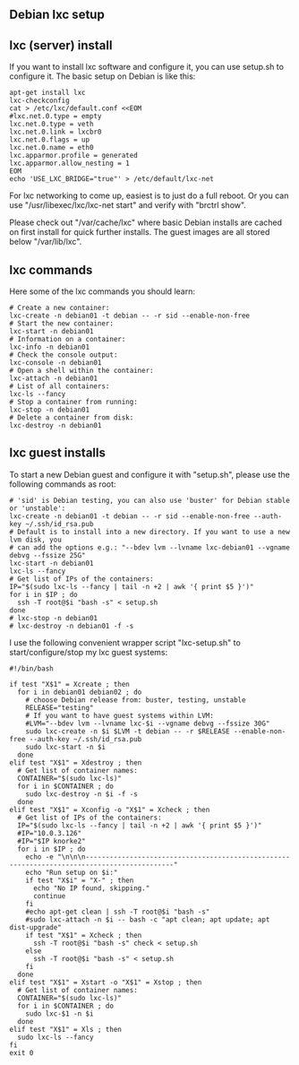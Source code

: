 Debian lxc setup
----------------


lxc (server) install
--------------------

If you want to install lxc software and configure it, you can
use setup.sh to configure it. The basic setup on Debian is like this:

```shell
apt-get install lxc
lxc-checkconfig
cat > /etc/lxc/default.conf <<EOM
#lxc.net.0.type = empty
lxc.net.0.type = veth
lxc.net.0.link = lxcbr0
lxc.net.0.flags = up
lxc.net.0.name = eth0
lxc.apparmor.profile = generated
lxc.apparmor.allow_nesting = 1
EOM
echo 'USE_LXC_BRIDGE="true"' > /etc/default/lxc-net
```

For lxc networking to come up, easiest is to just do a full reboot.
Or you can use "/usr/libexec/lxc/lxc-net start" and verify with
"brctrl show".

Please check out "/var/cache/lxc" where basic Debian installs are
cached on first install for quick further installs. The guest
images are all stored below "/var/lib/lxc".


lxc commands
------------

Here some of the lxc commands you should learn:

```shell
# Create a new container:
lxc-create -n debian01 -t debian -- -r sid --enable-non-free
# Start the new container:
lxc-start -n debian01
# Information on a container:
lxc-info -n debian01
# Check the console output:
lxc-console -n debian01
# Open a shell within the container:
lxc-attach -n debian01
# List of all containers:
lxc-ls --fancy
# Stop a container from running:
lxc-stop -n debian01
# Delete a container from disk:
lxc-destroy -n debian01
```


lxc guest installs
------------------

To start a new Debian guest and configure it with "setup.sh", please use the
following commands as root:

```shell
# 'sid' is Debian testing, you can also use 'buster' for Debian stable or 'unstable':
lxc-create -n debian01 -t debian -- -r sid --enable-non-free --auth-key ~/.ssh/id_rsa.pub
# Default is to install into a new directory. If you want to use a new lvm disk, you
# can add the options e.g.: "--bdev lvm --lvname lxc-debian01 --vgname debvg --fssize 25G"
lxc-start -n debian01
lxc-ls --fancy
# Get list of IPs of the containers:
IP="$(sudo lxc-ls --fancy | tail -n +2 | awk '{ print $5 }')"
for i in $IP ; do
  ssh -T root@$i "bash -s" < setup.sh
done
# lxc-stop -n debian01
# lxc-destroy -n debian01 -f -s
```

I use the following convenient wrapper script "lxc-setup.sh" to start/configure/stop my lxc
guest systems:

```shell
#!/bin/bash

if test "X$1" = Xcreate ; then
  for i in debian01 debian02 ; do
    # choose Debian release from: buster, testing, unstable
    RELEASE="testing"
    # If you want to have guest systems within LVM:
    #LVM="--bdev lvm --lvname lxc-$i --vgname debvg --fssize 30G"
    sudo lxc-create -n $i $LVM -t debian -- -r $RELEASE --enable-non-free --auth-key ~/.ssh/id_rsa.pub
    sudo lxc-start -n $i
  done
elif test "X$1" = Xdestroy ; then
  # Get list of container names:
  CONTAINER="$(sudo lxc-ls)"
  for i in $CONTAINER ; do
    sudo lxc-destroy -n $i -f -s
  done
elif test "X$1" = Xconfig -o "X$1" = Xcheck ; then
  # Get list of IPs of the containers:
  IP="$(sudo lxc-ls --fancy | tail -n +2 | awk '{ print $5 }')"
  #IP="10.0.3.126"
  #IP="$IP knorke2"
  for i in $IP ; do
    echo -e "\n\n\n--------------------------------------------------------------------------------------------"
    echo "Run setup on $i:"
    if test "X$i" = "X-" ; then
      echo "No IP found, skipping."
      continue
    fi
    #echo apt-get clean | ssh -T root@$i "bash -s"
    #sudo lxc-attach -n $i -- bash -c "apt clean; apt update; apt dist-upgrade"
    if test "X$1" = Xcheck ; then
      ssh -T root@$i "bash -s" check < setup.sh
    else
      ssh -T root@$i "bash -s" < setup.sh
    fi
  done
elif test "X$1" = Xstart -o "X$1" = Xstop ; then
  # Get list of container names:
  CONTAINER="$(sudo lxc-ls)"
  for i in $CONTAINER ; do
    sudo lxc-$1 -n $i
  done
elif test "X$1" = Xls ; then
  sudo lxc-ls --fancy
fi
exit 0
```

